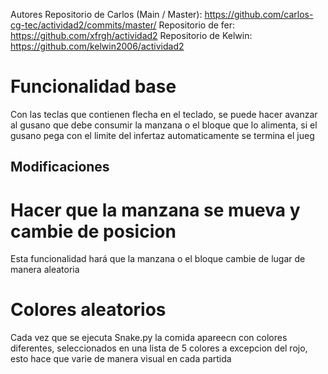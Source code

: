Autores
Repositorio de Carlos (Main / Master): https://github.com/carlos-cg-tec/actividad2/commits/master/
Repositorio de fer: https://github.com/xfrgh/actividad2
Repositorio de Kelwin: https://github.com/kelwin2006/actividad2


# Funcionalidad base

Con las teclas que contienen flecha en el teclado, se puede hacer avanzar al gusano que debe consumir la manzana o el bloque que
        lo alimenta, si el gusano pega con el limite del infertaz automaticamente se termina el jueg

##  Modificaciones

# Hacer que la manzana se mueva y cambie de posicion

Esta funcionalidad hará que la manzana o el bloque cambie de lugar de manera aleatoria

# Colores aleatorios

Cada vez que se ejecuta Snake.py la comida apareecn con colores diferentes, seleccionados en una lista de 5 colores a excepcion del rojo, esto hace que varie de manera visual en cada partida
